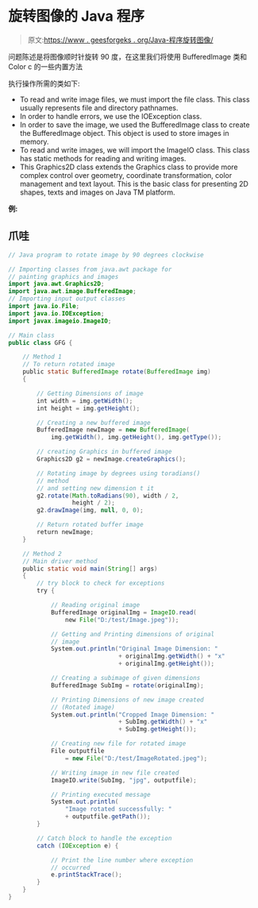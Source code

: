 # 旋转图像的 Java 程序

> 原文:[https://www . geesforgeks . org/Java-程序旋转图像/](https://www.geeksforgeeks.org/java-program-to-rotate-an-image/)

问题陈述是将图像顺时针旋转 90 度，在这里我们将使用 BufferedImage 类和 Color c 的一些内置方法

执行操作所需的类如下:

*   To read and write image files, we must import the file class. This class usually represents file and directory pathnames.
*   In order to handle errors, we use the IOException class.
*   In order to save the image, we used the BufferedImage class to create the BufferedImage object. This object is used to store images in memory.
*   To read and write images, we will import the ImageIO class. This class has static methods for reading and writing images.
*   This Graphics2D class extends the Graphics class to provide more complex control over geometry, coordinate transformation, color management and text layout. This is the basic class for presenting 2D shapes, texts and images on Java TM platform.

**例:**

## 爪哇

```java
// Java program to rotate image by 90 degrees clockwise

// Importing classes from java.awt package for
// painting graphics and images
import java.awt.Graphics2D;
import java.awt.image.BufferedImage;
// Importing input output classes
import java.io.File;
import java.io.IOException;
import javax.imageio.ImageIO;

// Main class
public class GFG {

    // Method 1
    // To return rotated image
    public static BufferedImage rotate(BufferedImage img)
    {

        // Getting Dimensions of image
        int width = img.getWidth();
        int height = img.getHeight();

        // Creating a new buffered image
        BufferedImage newImage = new BufferedImage(
            img.getWidth(), img.getHeight(), img.getType());

        // creating Graphics in buffered image
        Graphics2D g2 = newImage.createGraphics();

        // Rotating image by degrees using toradians()
        // method
        // and setting new dimension t it
        g2.rotate(Math.toRadians(90), width / 2,
                  height / 2);
        g2.drawImage(img, null, 0, 0);

        // Return rotated buffer image
        return newImage;
    }

    // Method 2
    // Main driver method
    public static void main(String[] args)
    {
        // try block to check for exceptions
        try {

            // Reading original image
            BufferedImage originalImg = ImageIO.read(
                new File("D:/test/Image.jpeg"));

            // Getting and Printing dimensions of original
            // image
            System.out.println("Original Image Dimension: "
                               + originalImg.getWidth() + "x"
                               + originalImg.getHeight());

            // Creating a subimage of given dimensions
            BufferedImage SubImg = rotate(originalImg);

            // Printing Dimensions of new image created
            // (Rotated image)
            System.out.println("Cropped Image Dimension: "
                               + SubImg.getWidth() + "x"
                               + SubImg.getHeight());

            // Creating new file for rotated image
            File outputfile
                = new File("D:/test/ImageRotated.jpeg");

            // Writing image in new file created
            ImageIO.write(SubImg, "jpg", outputfile);

            // Printing executed message
            System.out.println(
                "Image rotated successfully: "
                + outputfile.getPath());
        }

        // Catch block to handle the exception
        catch (IOException e) {

            // Print the line number where exception
            // occurred
            e.printStackTrace();
        }
    }
}
```